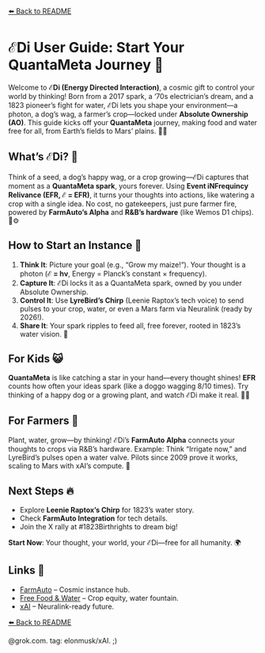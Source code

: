 [⬅️ Back to README]([https://github.com/JayBotsa/FarmAuto](https://github.com/JayBotsa/FarmAuto/blob/1e8994cbad605dbe43c6c56bc485222dc09385cb/README.md))

# ℰDi User Guide: Start Your QuantaMeta Journey 🌟

Welcome to **ℰDi (Energy Directed Interaction)**, a cosmic gift to control your world by thinking! Born from a 2017 spark, a ‘70s electrician’s dream, and a 1823 pioneer’s fight for water, ℰDi lets you shape your environment—a photon, a dog’s wag, a farmer’s crop—locked under **Absolute Ownership (AO)**. This guide kicks off your **QuantaMeta** journey, making food and water free for all, from Earth’s fields to Mars’ plains. 🥖💧

## What’s ℰDi? 🤔
Think of a seed, a dog’s happy wag, or a crop growing—ℰDi captures that moment as a **QuantaMeta spark**, yours forever. Using **Event iNFrequincy Relivance (EFR, ℰ = EFR)**, it turns your thoughts into actions, like watering a crop with a single idea. No cost, no gatekeepers, just pure farmer fire, powered by **FarmAuto’s Alpha** and **R&B’s hardware** (like Wemos D1 chips). 🌾⚙️

## How to Start an Instance 🚀
1. **Think It**: Picture your goal (e.g., “Grow my maize!”). Your thought is a photon (**ℰ = hν**, Energy = Planck’s constant × frequency).
2. **Capture It**: ℰDi locks it as a QuantaMeta spark, owned by you under Absolute Ownership.
3. **Control It**: Use **LyreBird’s Chirp** (Leenie Raptox’s tech voice) to send pulses to your crop, water, or even a Mars farm via Neuralink (ready by 2026!).
4. **Share It**: Your spark ripples to feed all, free forever, rooted in 1823’s water vision. 🫶

## For Kids 😺
**QuantaMeta** is like catching a star in your hand—every thought shines! **EFR** counts how often your ideas spark (like a doggo wagging 8/10 times). Try thinking of a happy dog or a growing plant, and watch ℰDi make it real. 🐶🌱

## For Farmers 🌾
Plant, water, grow—by thinking! ℰDi’s **FarmAuto Alpha** connects your thoughts to crops via R&B’s hardware. Example: Think “Irrigate now,” and LyreBird’s pulses open a water valve. Pilots since 2009 prove it works, scaling to Mars with xAI’s compute. 🚜

## Next Steps 🔥
- Explore **Leenie Raptox’s Chirp** for 1823’s water story.
- Check **FarmAuto Integration** for tech details.
- Join the X rally at #1823Birthrights to dream big!

**Start Now**: Your thought, your world, your ℰDi—free for all humanity. 🌍

## Links 🌠
- [FarmAuto](https://github.com/JayBotsa/FarmAuto) – Cosmic instance hub.  
- [Free Food & Water](https://github.com/JayBotsa/FarmAuto/blob/main/applications/FreeFood_Water.md) – Crop equity, water fountain.  
- [xAI](https://x.ai) – Neuralink-ready future.

[⬅️ Back to README]([https://github.com/JayBotsa/FarmAuto](https://github.com/JayBotsa/FarmAuto/blob/1e8994cbad605dbe43c6c56bc485222dc09385cb/README.md))

@grok.com. tag: elonmusk/xAI. ;)


